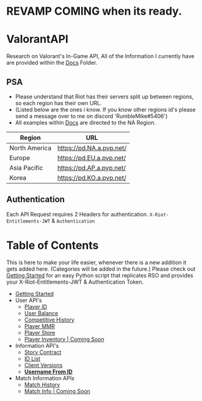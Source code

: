 # REVAMP COMING when its ready.

# ValorantAPI
Research on Valorant's In-Game API, All of the Information I currently have are provided within the [Docs](https://github.com/RumbleMike/ValorantAPI/tree/master/Docs) Folder.

## PSA
- Please understand that Riot has their servers split up between regions, so each region has their own URL.
- (Listed below are the ones i know. If you know other regions id's please send a message over to me on discord 'RumbleMike#5406')
- All examples within [Docs](https://github.com/RumbleMike/ValorantAPI/tree/master/Docs) are directed to the NA Region.

| Region | URL |
| - | - |
| North America | https://pd.NA.a.pvp.net/ |
| Europe | https://pd.EU.a.pvp.net/ |
| Asia Pacific | https://pd.AP.a.pvp.net/ |
| Korea | https://pd.KO.a.pvp.net/ |

## Authentication
Each API Request requires 2 Headers for authentication.
`X-Riot-Entitlements-JWT` & `Authentication`

# Table of Contents
This is here to make your life easier, whenever there is a new addition it gets added here. (Categories will be added in the future.)
Please check out [Getting Started](https://github.com/RumbleMike/ValorantAPI/blob/master/Docs/GettingStarted.md) for an easy Python script that replicates RSO and provides your X-Riot-Entitlements-JWT & Authentication Token.
- [Getting Started](https://github.com/RumbleMike/ValorantAPI/blob/master/Docs/GettingStarted.md)
- User API's
	- [Player ID](https://github.com/RumbleMike/ValorantAPI/blob/master/Docs/PlayerID.md)
	- [User Balance](https://github.com/RumbleMike/ValorantAPI/blob/master/Docs/UserBalance.md)
	- [Competitive History](https://github.com/RumbleMike/ValorantAPI/blob/master/Docs/CompetitiveHistory.md)
	- [Player MMR](https://github.com/RumbleMike/ValorantAPI/blob/master/Docs/PlayerMMR.md)
	- [Player Store](https://github.com/RumbleMike/ValorantAPI/blob/master/Docs/PlayerStore.md)
	- [Player Inventory | Coming Soon](https://github.com/RumbleMike/ValorantAPI/blob/master/Docs/PlayerInventory.md)
- Information API's
	- [Story Contract](https://github.com/RumbleMike/ValorantAPI/blob/master/Docs/StoryContract.md)
	- [ID List](https://github.com/RumbleMike/ValorantAPI/blob/master/Docs/IDList.md)
	- [Client Versions](https://github.com/RumbleMike/ValorantAPI/blob/master/Docs/ClientVersions.md)
	- [**Username From ID**](https://github.com/RumbleMike/ValorantAPI/blob/master/Docs/GetUserfromID.md)
- Match Information APIs
	- [Match History](https://github.com/RumbleMike/ValorantAPI/blob/master/Docs/MatchHistory.md)
	- [Match Info | Coming Soon]()
